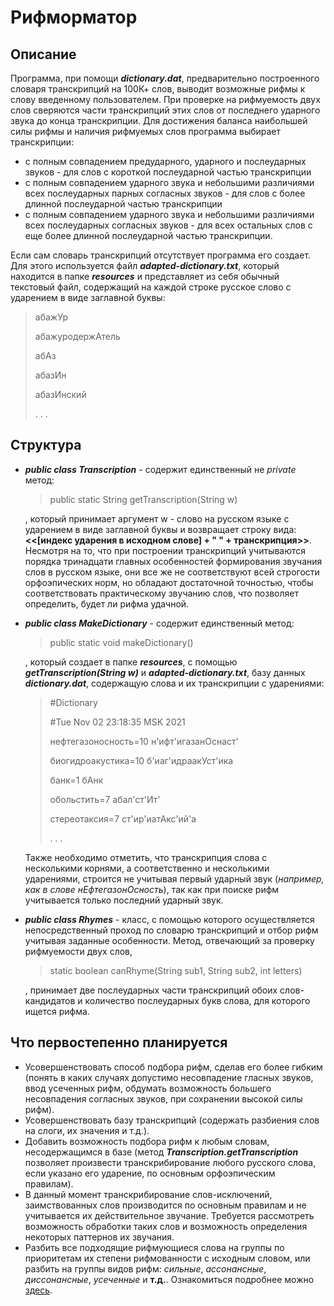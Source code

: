# Рифморматор

## Описание
Программа, при помощи ***dictionary.dat***, предварительно построенного словаря транскрипций на 100К+ слов, выводит возможные рифмы к слову введенному пользователем. При проверке на рифмуемость двух слов сверяются части транскрипций этих слов от последнего ударного звука до конца транскрипции. Для достижения баланса наибольшей силы рифмы и наличия рифмуемых слов программа выбирает транскрипции:
+ с полным совпадением предударного, ударного и послеударных звуков - для слов с короткой послеударной частью транскрипции
+ с полным совпадением ударного звука и небольшими различиями всех послеударных парных согласных звуков - для слов с более длинной послеударной частью транскрипции
+ с полным совпадением ударного звука и небольшими различиями всех послеударных согласных звуков - для всех остальных слов с еще более длинной послеударной частью транскрипции.

Если сам словарь транскрипций отсутствует программа его создает. Для этого используется файл ***adapted-dictionary.txt***, который находится в папке ***resources*** и представляет из себя обычный текстовый файл, содержащий на каждой строке русское слово с ударением в виде заглавной буквы:
>абажУр
>
>абажуродержАтель
>
>абАз
>
>абазИн
>
>абазИнский
>
> . . .


## Структура
+ ***public class Transcription*** - содержит единственный не *private* метод:
  > public static String getTransсription(String w)
  
  , который принимает аргумент w - слово на русском языке с ударением в виде заглавной буквы и возвращает строку вида: **<<[индекс ударения в исходном слове] + " " + транскрипция>>**.  Несмотря на то, что при построении транскрипций учитываются порядка тринадцати главных особенностей формирования звучания слов в русском языке, они все же не соответствуют  всей строгости орфоэпических норм, но обладают достаточной точностью, чтобы соответствовать практическому звучанию слов, что позволяет определить, будет ли рифма удачной.
+ ***public class MakeDictionary*** - содержит единственный метод:
  > public static void makeDictionary()

  , который создает в папке ***resources***, с помощью ***getTranscription(String w)*** и ***adapted-dictionary.txt***, базу данных ***dictionary.dat***, содержащую слова и их транскрипции с ударениями:
    > #Dictionary
    >
    > #Tue Nov 02 23:18:35 MSK 2021
    > 
    > нефтегазоносность=10 н'ифт'игазанОснаст'
    > 
    > биогидроакустика=10 б'иаг'идраакУст'ика
    > 
    > банк=1 бАнк
    > 
    > обольстить=7 абал'ст'Ит'
    > 
    > стереотаксия=7 ст'ир'иатАкс'ий'а
    > 
    > . . .
    
    Также необходимо отметить, что транскрипция слова с несколькими корнями, а соответственно и несколькими ударениями, строится не учитывая первый ударный звук (*например, как в слове нЕфтегазонОсность*), так как при поиске рифм учитывается только последний ударный звук.
+ ***public class Rhymes*** - класс, с помощью которого осуществляется непосредственный проход по словарю транскрипций и отбор рифм учитывая заданные особенности. Метод, отвечающий за проверку рифмуемости двух слов,
  > static boolean canRhyme(String sub1, String sub2, int letters)
  
  , принимает две послеударных части транскрипций обоих слов-кандидатов и количество послеударных букв слова, для которого ищется рифма.
  
  
 ## Что первостепенно планируется
 + Усовершенствовать способ подбора рифм, сделав его более гибким (понять в каких случаях допустимо несовпадение гласных звуков, ввод усеченных рифм, обдумать возможность большего несовпадения согласных звуков, при сохранении высокой силы рифм).
 + Усовершенствовать базу транскрипций (содержать разбиения слов на слоги, их значения и т.д.).
 + Добавить возможность подбора рифм к любым словам, несодержащимся в базе (метод ***Transcription.getTransсription*** позволяет произвести транскрибирование любого русского слова, если указано его ударение, по основным орфоэпическим правилам).
 + В данный момент транскрибирование слов-исключений, заимствованных слов производится по основным правилам и не учитывается их действительное звучание. Требуется рассмотреть возможность обработки таких слов и возможность определения некоторых паттернов их звучания.
 + Разбить все подходящие рифмующиеся слова на группы по приоритетам их степени рифмованности с исходным словом, или разбить на группы видов рифм: *сильные*, *ассонансные*, *диссонансные*, *усеченные* и **т.д.**. Ознакомиться подробнее можно [здесь](https://ru.wikipedia.org/wiki/Рифма).

